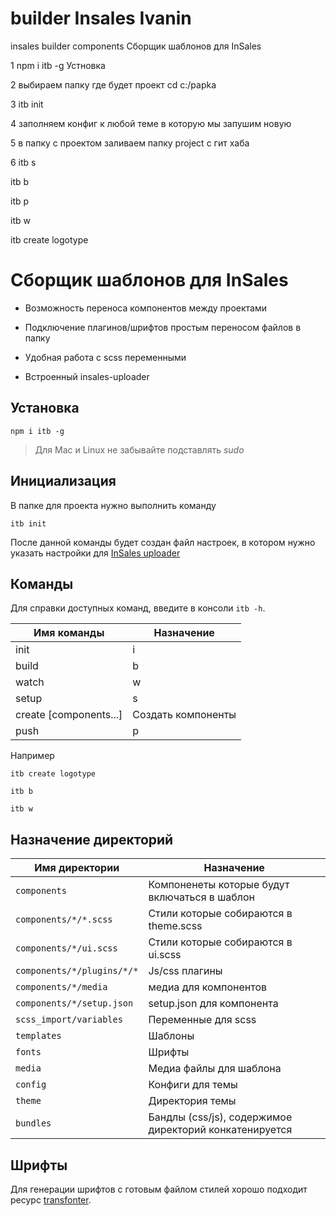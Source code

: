 # builder Insales Ivanin
insales builder components
Сборщик шаблонов для InSales

1 npm i itb -g Устновка

2 выбираем папку где будет проект cd c:/papka

3 itb init

4 заполняем конфиг к любой теме в которую мы запушим новую

5 в папку с проектом заливаем папку project с гит хаба

6 itb s

  itb b

  itb p
 
  itb w

itb create logotype




# Сборщик шаблонов для InSales

- Возможность переноса компонентов между проектами

- Подключение плагинов/шрифтов простым переносом файлов в папку

- Удобная работа с scss переменными

- Встроенный insales-uploader


## Установка

```
npm i itb -g
```

> Для Mac и Linux не забывайте подставлять *sudo*

## Инициализация

В папке для проекта нужно выполнить команду

```
itb init
```

После данной команды будет создан файл настроек, в котором нужно указать настройки для [InSales uploader](https://github.com/insales/insales-uploader)


## Команды

Для справки доступных команд, введите в консоли `itb -h`.

| Имя команды   | Назначение                                       |
|--------------|--------------------------------------------------|
| init|i |  Инициализировать проект |
| build|b      | Собрать тему |
| watch|w      | Отслеживание изменений |
| setup|s | Установить базовый проект |
| create [components...]  | Создать компоненты   |
| push|p| Отправить тему на сервер |

Например

```
itb create logotype
```

```
itb b
```

```
itb w
```

## Назначение директорий

| Имя директории | Назначение                                    |
|----------------|-----------------------------------------------|
| `components`     | Компоненеты которые будут включаться в шаблон |
| `components/*/*.scss` | Стили которые собираются в theme.scss                                |
| `components/*/ui.scss` | Стили которые собираются в ui.scss                                |
| `components/*/plugins/*/*` | Js/css плагины                                |
| `components/*/media` | медиа для компонентов                                |
| `components/*/setup.json` | setup.json для компонента                                |
| `scss_import/variables`    | Переменные для scss                           |
| `templates`      | Шаблоны                                       |
| `fonts`         | Шрифты                                        |
| `media`          | Медиа файлы для шаблона                       |
| `config`         | Конфиги для темы                              |
| `theme`          | Директория темы                               |
| `bundles`        | Бандлы (css/js), содержимое директорий конкатенируется   |

## Шрифты

Для генерации шрифтов с готовым файлом стилей хорошо подходит ресурс [transfonter](https://transfonter.org/).
